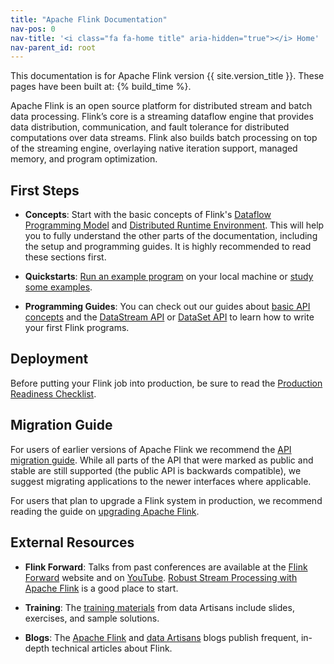 ```yaml
---
title: "Apache Flink Documentation"
nav-pos: 0
nav-title: '<i class="fa fa-home title" aria-hidden="true"></i> Home'
nav-parent_id: root
---
```

<!--
Licensed to the Apache Software Foundation (ASF) under one
or more contributor license agreements.  See the NOTICE file
distributed with this work for additional information
regarding copyright ownership.  The ASF licenses this file
to you under the Apache License, Version 2.0 (the
"License"); you may not use this file except in compliance
with the License.  You may obtain a copy of the License at

  http://www.apache.org/licenses/LICENSE-2.0

Unless required by applicable law or agreed to in writing,
software distributed under the License is distributed on an
"AS IS" BASIS, WITHOUT WARRANTIES OR CONDITIONS OF ANY
KIND, either express or implied.  See the License for the
specific language governing permissions and limitations
under the License.
-->



This documentation is for Apache Flink version {{ site.version_title }}. These pages have been built at: {% build_time %}.

Apache Flink is an open source platform for distributed stream and batch data processing. Flink’s core is a streaming dataflow engine that provides data distribution, communication, and fault tolerance for distributed computations over data streams. Flink also builds batch processing on top of the streaming engine, overlaying native iteration support, managed memory, and program optimization.

## First Steps

- **Concepts**: Start with the basic concepts of Flink's [Dataflow Programming Model](concepts/programming-model.html) and [Distributed Runtime Environment](concepts/runtime.html). This will help you to fully understand the other parts of the documentation, including the setup and programming guides. It is highly recommended to read these sections first.

- **Quickstarts**: [Run an example program](quickstart/setup_quickstart.html) on your local machine or [study some examples](examples/index.html).

- **Programming Guides**: You can check out our guides about [basic API concepts](dev/api_concepts.html) and the [DataStream API](dev/datastream_api.html) or [DataSet API](dev/batch/index.html) to learn how to write your first Flink programs.

## Deployment

Before putting your Flink job into production, be sure to read the [Production Readiness Checklist](ops/production_ready.html).

## Migration Guide

For users of earlier versions of Apache Flink we recommend the [API migration guide](dev/migration.html).
While all parts of the API that were marked as public and stable are still supported (the public API is backwards compatible), we suggest migrating applications to the
newer interfaces where applicable.

For users that plan to upgrade a Flink system in production, we recommend reading the guide on [upgrading Apache Flink](ops/upgrading.html).

## External Resources

- **Flink Forward**: Talks from past conferences are available at the [Flink Forward](http://flink-forward.org/) website and on [YouTube](https://www.youtube.com/channel/UCY8_lgiZLZErZPF47a2hXMA). [Robust Stream Processing with Apache Flink](http://2016.flink-forward.org/kb_sessions/robust-stream-processing-with-apache-flink/) is a good place to start.

- **Training**: The [training materials](http://training.data-artisans.com/) from data Artisans include slides, exercises, and sample solutions.

- **Blogs**: The [Apache Flink](https://flink.apache.org/blog/) and [data Artisans](https://data-artisans.com/blog/) blogs publish frequent,
in-depth technical articles about Flink.
